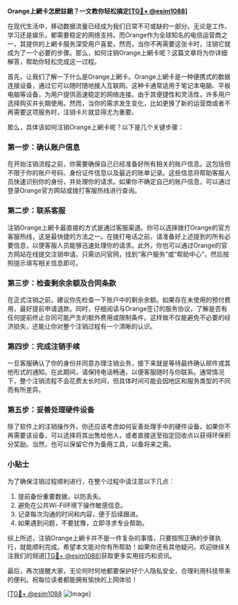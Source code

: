 **Orange上網卡怎麽註銷？一文教你轻松搞定[[TG💪+ @esim1088](https://t.me/s/esim1088)]**

在现代生活中，移动数据流量已经成为我们日常不可或缺的一部分。无论是工作、学习还是娱乐，都需要稳定的网络支持。而Orange作为全球知名的电信运营商之一，其提供的上網卡服务深受用户喜爱。然而，当你不再需要这张卡时，注销它就成为了一个必要的步骤。那么，如何注销Orange上網卡呢？这篇文章将为你详细解答，帮助你轻松完成这一过程。

首先，让我们了解一下什么是Orange上網卡。Orange上網卡是一种便携式的数据连接设备，通过它可以随时随地接入互联网。这种卡通常适用于笔记本电脑、平板电脑等设备，为用户提供高速稳定的网络连接。由于其便捷性和灵活性，许多用户选择购买并长期使用。然而，当你的需求发生变化，比如更换了新的运营商或者不再需要这项服务时，注销卡片就显得尤为重要。

那么，具体该如何注销Orange上網卡呢？以下是几个关键步骤：

### **第一步：确认账户信息**
在开始注销流程之前，你需要确保自己已经准备好所有相关的账户信息。这包括但不限于你的账户号码、身份证件信息以及最近的账单记录。这些信息将帮助客服人员快速识别你的身份，并处理你的请求。如果你不确定自己的账户信息，可以通过登录Orange官方网站或拨打客服热线进行查询。

### **第二步：联系客服**
注销Orange上網卡最直接的方式是通过客服渠道。你可以选择拨打Orange的官方客服热线，这是最快捷的方法之一。在拨打电话之前，请准备好上述提到的所有必要信息，以便客服人员能够迅速处理你的请求。此外，你也可以通过Orange的官方网站在线提交注销申请。只需访问官网，找到“客户服务”或“帮助中心”，然后按照提示填写相关信息即可。

### **第三步：检查剩余余额及合同条款**
在正式注销之前，建议你先检查一下账户中的剩余余额。如果存在未使用的预付费用，最好提前申请退款。同时，仔细阅读与Orange签订的服务协议，了解是否有任何提前终止合同可能产生的额外费用或限制条件。这样做不仅能避免不必要的经济损失，还能让你对整个注销过程有一个清晰的认识。

### **第四步：完成注销手续**
一旦客服确认了你的身份并同意办理注销业务，接下来就是等待最终确认邮件或其他形式的通知。在此期间，请保持电话畅通，以便客服随时与你联系。通常情况下，整个注销流程不会花费太长时间，但具体时间可能会因地区和服务类型的不同而有所差异。

### **第五步：妥善处理硬件设备**
除了软件上的注销操作外，你还应该考虑如何妥善处理手中的硬件设备。如果你不再需要该设备，可以选择将其出售给他人，或者直接送至指定回收点以获得环保积分奖励。当然，也可以保留它作为备用工具，以备将来之需。

### **小贴士**
为了确保注销过程顺利进行，在整个过程中请注意以下几点：
1. 提前备份重要数据，以防丢失。
2. 避免在公共Wi-Fi环境下操作敏感信息。
3. 记录每次沟通的时间和内容，便于后续跟进。
4. 如果遇到问题，不要犹豫，立即寻求专业帮助。

综上所述，注销Orange上網卡并不是一件复杂的事情，只要按照正确的步骤执行，就能顺利完成。希望本文能对你有所帮助！如果你还有其他疑问，欢迎继续关注我们的频道[[TG💪+ @esim1088](https://t.me/s/esim1088)]获取更多实用技巧和资讯。

最后，再次提醒大家，无论何时何地都要保护好个人隐私安全，合理利用科技带来的便利。祝每位读者都能拥有愉快的上网体验！

[[TG💪+ @esim1088](https://t.me/s/esim1088) ![Image](https://i.postimg.cc/4NQfJmqS/Snipaste-2025-05-13-00-14-12.png)]